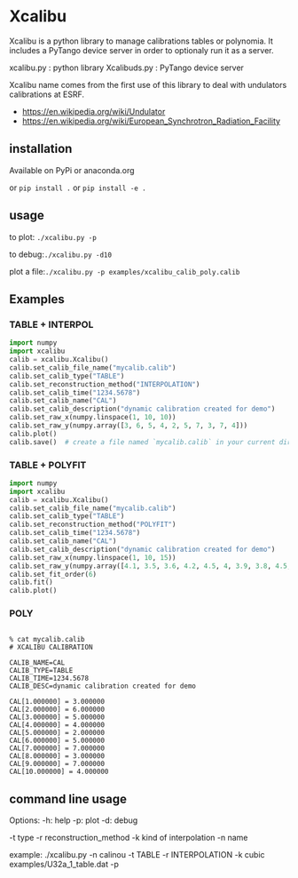 # Xcalibu

Xcalibu is a python library to manage calibrations tables or polynomia.
It includes a PyTango device server in order to optionaly run it as a server.

xcalibu.py : python library
Xcalibuds.py : PyTango device server

Xcalibu name comes from the first use of this library to deal with undulators calibrations at ESRF.

* https://en.wikipedia.org/wiki/Undulator
* https://en.wikipedia.org/wiki/European_Synchrotron_Radiation_Facility

## installation

Available on PyPi or anaconda.org

or `pip install .` or `pip install -e .`

## usage

to plot: `./xcalibu.py -p`

to debug:`./xcalibu.py -d10`

plot a file:`./xcalibu.py -p examples/xcalibu_calib_poly.calib`


## Examples

### TABLE + INTERPOL
```python
import numpy
import xcalibu
calib = xcalibu.Xcalibu()
calib.set_calib_file_name("mycalib.calib")
calib.set_calib_type("TABLE")
calib.set_reconstruction_method("INTERPOLATION")
calib.set_calib_time("1234.5678")
calib.set_calib_name("CAL")
calib.set_calib_description("dynamic calibration created for demo")
calib.set_raw_x(numpy.linspace(1, 10, 10))
calib.set_raw_y(numpy.array([3, 6, 5, 4, 2, 5, 7, 3, 7, 4]))
calib.plot()
calib.save()  # create a file named `mycalib.calib` in your current directory.
```

### TABLE + POLYFIT
```python
import numpy
import xcalibu
calib = xcalibu.Xcalibu()
calib.set_calib_file_name("mycalib.calib")
calib.set_calib_type("TABLE")
calib.set_reconstruction_method("POLYFIT")
calib.set_calib_time("1234.5678")
calib.set_calib_name("CAL")
calib.set_calib_description("dynamic calibration created for demo")
calib.set_raw_x(numpy.linspace(1, 10, 15))
calib.set_raw_y(numpy.array([4.1, 3.5, 3.6, 4.2, 4.5, 4, 3.9, 3.8, 4.5, 4.6, 6, 6.2, 4.7, 5, 4]))
calib.set_fit_order(6)
calib.fit()
calib.plot()
```


### POLY
```python

```




```
% cat mycalib.calib
# XCALIBU CALIBRATION

CALIB_NAME=CAL
CALIB_TYPE=TABLE
CALIB_TIME=1234.5678
CALIB_DESC=dynamic calibration created for demo

CAL[1.000000] = 3.000000
CAL[2.000000] = 6.000000
CAL[3.000000] = 5.000000
CAL[4.000000] = 4.000000
CAL[5.000000] = 2.000000
CAL[6.000000] = 5.000000
CAL[7.000000] = 7.000000
CAL[8.000000] = 3.000000
CAL[9.000000] = 7.000000
CAL[10.000000] = 4.000000
```

## command line usage

Options:
  -h: help
  -p: plot
  -d: debug


  -t type
  -r reconstruction_method
  -k kind of interpolation
  -n name

example:
  ./xcalibu.py -n calinou -t TABLE -r INTERPOLATION -k cubic examples/U32a_1_table.dat -p



